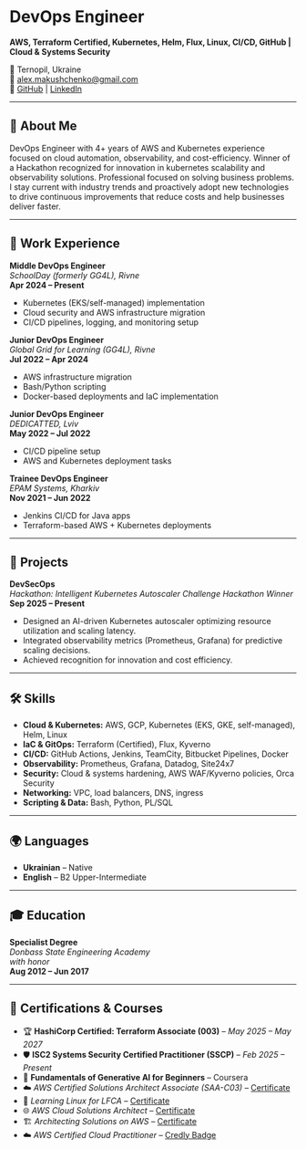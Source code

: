 # DevOps Engineer
**AWS, Terraform Certified, Kubernetes, Helm, Flux, Linux, CI/CD, GitHub | Cloud & Systems Security**

📍 Ternopil, Ukraine  
📧 [alex.makushchenko@gmail.com](mailto:alex.makushchenko@gmail.com)  
🔗 [GitHub](https://github.com/Makushchenko) | [LinkedIn](https://www.linkedin.com/in/oleksandr-makushchenko/)

---

## 🔧 About Me

DevOps Engineer with 4+ years of AWS and Kubernetes experience focused on cloud automation, observability, and cost-efficiency. Winner of a Hackathon recognized for innovation in kubernetes scalability and observability solutions.
Professional focused on solving business problems. I stay current with industry trends and proactively adopt new technologies to drive continuous improvements that reduce costs and help businesses deliver faster.

---

## 💼 Work Experience

**Middle DevOps Engineer**  
_SchoolDay (formerly GG4L), Rivne_  
**Apr 2024 – Present**  
- Kubernetes (EKS/self-managed) implementation  
- Cloud security and AWS infrastructure migration  
- CI/CD pipelines, logging, and monitoring setup

**Junior DevOps Engineer**  
_Global Grid for Learning (GG4L), Rivne_  
**Jul 2022 – Apr 2024**  
- AWS infrastructure migration  
- Bash/Python scripting  
- Docker-based deployments and IaC implementation

**Junior DevOps Engineer**  
_DEDICATTED, Lviv_  
**May 2022 – Jul 2022**  
- CI/CD pipeline setup  
- AWS and Kubernetes deployment tasks

**Trainee DevOps Engineer**  
_EPAM Systems, Kharkiv_  
**Nov 2021 – Jun 2022**  
- Jenkins CI/CD for Java apps  
- Terraform-based AWS + Kubernetes deployments

---

## 🧠 Projects

**DevSecOps**  
_Hackathon: Intelligent Kubernetes Autoscaler Challenge_ *Hackathon Winner*  
**Sep 2025 – Present**  

- Designed an AI-driven Kubernetes autoscaler optimizing resource utilization and scaling latency.
- Integrated observability metrics (Prometheus, Grafana) for predictive scaling decisions.
- Achieved recognition for innovation and cost efficiency.
---

## 🛠️ Skills
- **Cloud & Kubernetes:** AWS, GCP, Kubernetes (EKS, GKE, self-managed), Helm, Linux
- **IaC & GitOps:** Terraform (Certified), Flux, Kyverno
- **CI/CD:** GitHub Actions, Jenkins, TeamCity, Bitbucket Pipelines, Docker
- **Observability:** Prometheus, Grafana, Datadog, Site24x7
- **Security:** Cloud & systems hardening, AWS WAF/Kyverno policies, Orca Security
- **Networking:** VPC, load balancers, DNS, ingress
- **Scripting & Data:** Bash, Python, PL/SQL

---

## 🌍 Languages

- **Ukrainian** – Native  
- **English** – B2 Upper-Intermediate

---

## 🎓 Education

**Specialist Degree**  
_Donbass State Engineering Academy_  
*with honor*  
**Aug 2012 – Jun 2017**

---

## 📜 Certifications & Courses

- 🏆 **HashiCorp Certified: Terraform Associate (003)** – *May 2025 – May 2027*  
- 🛡 **ISC2 Systems Security Certified Practitioner (SSCP)** – *Feb 2025 – Present*  
- 🤖 **Fundamentals of Generative AI for Beginners** – Coursera  
- ☁️ *AWS Certified Solutions Architect Associate (SAA-C03)* – [Certificate](https://www.udemy.com/certificate/UC‑89a402cb‑7df5‑4e3c‑85d1‑dbeb5e6bf05c/)  
- 🐧 *Learning Linux for LFCA* – [Certificate](https://www.coursera.org/account/accomplishments/specialization/certificate/3G2YD95LCDCH)  
- 🌐 *AWS Cloud Solutions Architect* – [Certificate](https://www.coursera.org/account/accomplishments/professional‑cert/EC9S5XA7KACZ)  
- 🏗 *Architecting Solutions on AWS* – [Certificate](https://www.coursera.org/account/accomplishments/verify/CKFFW4W58G3K)  
- ☁️ *AWS Certified Cloud Practitioner* – [Credly Badge](https://www.credly.com/badges/6984453f‑b26e‑453d‑925b‑55a1578cda5e?source=linked_in_profile)
